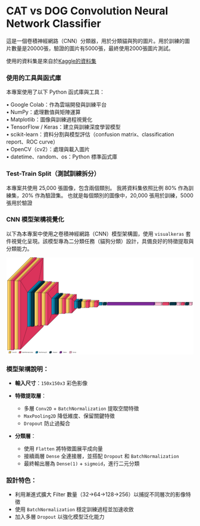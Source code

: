 # CAT vs DOG Convolution Neural Network Classifier
這是一個卷積神經網路（CNN）分類器，用於分類貓與狗的圖片。用於訓練的圖片數量是20000張，驗證的圖片有5000張，最終使用2000張圖片測試。

使用的資料集是來自於[Kaggle的資料集](https://www.kaggle.com/datasets/karakaggle/kaggle-cat-vs-dog-dataset)

###  使用的工具與函式庫

本專案使用了以下 Python 函式庫與工具：

• Google Colab：作為雲端開發與訓練平台  
• NumPy：處理數值與矩陣運算  
• Matplotlib：圖像與訓練過程視覺化  
• TensorFlow / Keras：建立與訓練深度學習模型  
• scikit-learn：資料分割與模型評估（confusion matrix、classification report、ROC curve）  
• OpenCV（cv2）：處理與載入圖片  
• datetime、random、os：Python 標準函式庫  

###  Test-Train Split（測試訓練拆分）
本專案共使用 25,000 張圖像，包含兩個類別。
我將資料集依照比例 80% 作為訓練集，20% 作為驗證集。
也就是每個類別的圖像中，20,000 張用於訓練，5000 張用於驗證

### CNN 模型架構視覺化
以下為本專案中使用之卷積神經網路（CNN）模型架構圖，使用 `visualkeras` 套件視覺化呈現。該模型專為二分類任務（貓狗分類）設計，具備良好的特徵提取與分類能力。

![CNN Model Visualization](模型視覺圖.png)

###  模型架構說明：

- **輸入尺寸**：`150x150x3` 彩色影像
- **特徵提取層**：
  - 多層 `Conv2D` + `BatchNormalization` 提取空間特徵
  - `MaxPooling2D` 降低維度、保留關鍵特徵
  - `Dropout` 防止過擬合

- **分類層**：
  - 使用 `Flatten` 將特徵圖展平成向量
  - 接續兩層 `Dense` 全連接層，並搭配 `Dropout` 和 `BatchNormalization`
  - 最終輸出層為 `Dense(1)` + `sigmoid`，進行二元分類

### 設計特色：
- 利用漸進式擴大 Filter 數量（32→64→128→256）以捕捉不同層次的影像特徵
- 使用 `BatchNormalization` 穩定訓練過程並加速收斂
- 加入多層 `Dropout` 以強化模型泛化能力
